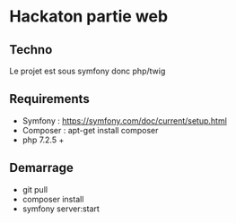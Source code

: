 # Hackaton partie web

## Techno

Le projet est sous symfony donc php/twig

## Requirements

- Symfony : https://symfony.com/doc/current/setup.html
- Composer : apt-get install composer
- php 7.2.5 +

## Demarrage

- git pull
- composer install
- symfony server:start
